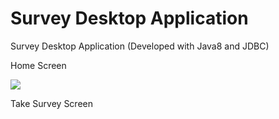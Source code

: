# Survey Desktop Application

Survey Desktop Application (Developed with Java8 and JDBC)

Home Screen

![](survey-desktop-application/-/blob/master/src/Screens/home%20screen.PNG)




Take Survey Screen
